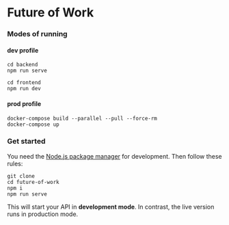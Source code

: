 # Future of Work

### Modes of running

#### dev profile
```
cd backend
npm run serve
```

```
cd frontend
npm run dev
```

#### prod profile

```
docker-compose build --parallel --pull --force-rm
docker-compose up
```
### Get started

You need the [Node.js package manager](https://www.npmjs.com/) for development. Then follow these rules:

```
git clone
cd future-of-work
npm i
npm run serve
```
This will start your API in __development mode__. In contrast, the live version runs in production mode.
